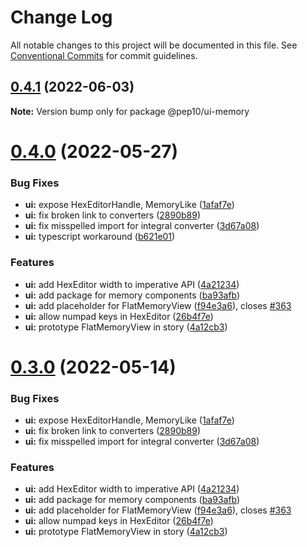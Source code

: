 # Change Log

All notable changes to this project will be documented in this file.
See [Conventional Commits](https://conventionalcommits.org) for commit guidelines.

## [0.4.1](https://gitlab.com/pep10/pepsuite/compare/v0.4.0...v0.4.1) (2022-06-03)

**Note:** Version bump only for package @pep10/ui-memory





# [0.4.0](https://gitlab.com/pep10/pepsuite/compare/v0.2.1...v0.4.0) (2022-05-27)


### Bug Fixes

* **ui:** expose HexEditorHandle, MemoryLike ([1afaf7e](https://gitlab.com/pep10/pepsuite/commit/1afaf7e375792dd176ee2c019d54a6ce0ad2445b))
* **ui:** fix broken link to converters ([2890b89](https://gitlab.com/pep10/pepsuite/commit/2890b89e00301c61190b62f0282727bfd89c549f))
* **ui:** fix misspelled import for integral converter ([3d67a08](https://gitlab.com/pep10/pepsuite/commit/3d67a0892a831d4451a10dcb1b80f2d83a745853))
* **ui:** typescript workaround ([b621e01](https://gitlab.com/pep10/pepsuite/commit/b621e01c8475bb270796c0b877920d803abca1bf))


### Features

* **ui:** add HexEditor width to imperative API ([4a21234](https://gitlab.com/pep10/pepsuite/commit/4a21234398c044953d08cc29ecc76714a2a44065))
* **ui:** add package for memory components ([ba93afb](https://gitlab.com/pep10/pepsuite/commit/ba93afb8ec5f9ae82e6aac49176943386d280fc2))
* **ui:** add placeholder for FlatMemoryView ([f94e3a6](https://gitlab.com/pep10/pepsuite/commit/f94e3a6b5511ab10c8b17a6d098e3f10455ec3af)), closes [#363](https://gitlab.com/pep10/pepsuite/issues/363)
* **ui:** allow numpad keys in HexEditor ([26b4f7e](https://gitlab.com/pep10/pepsuite/commit/26b4f7e3cff9bf36feb9e61cc1bb3d2fefff8f1c))
* **ui:** prototype FlatMemoryView in story ([4a12cb3](https://gitlab.com/pep10/pepsuite/commit/4a12cb3716c9f7635923b1d66e7ce2cfa8cc5c3f))





# [0.3.0](https://gitlab.com/pep10/pepsuite/compare/v0.2.1...v0.3.0) (2022-05-14)


### Bug Fixes

* **ui:** expose HexEditorHandle, MemoryLike ([1afaf7e](https://gitlab.com/pep10/pepsuite/commit/1afaf7e375792dd176ee2c019d54a6ce0ad2445b))
* **ui:** fix broken link to converters ([2890b89](https://gitlab.com/pep10/pepsuite/commit/2890b89e00301c61190b62f0282727bfd89c549f))
* **ui:** fix misspelled import for integral converter ([3d67a08](https://gitlab.com/pep10/pepsuite/commit/3d67a0892a831d4451a10dcb1b80f2d83a745853))


### Features

* **ui:** add HexEditor width to imperative API ([4a21234](https://gitlab.com/pep10/pepsuite/commit/4a21234398c044953d08cc29ecc76714a2a44065))
* **ui:** add package for memory components ([ba93afb](https://gitlab.com/pep10/pepsuite/commit/ba93afb8ec5f9ae82e6aac49176943386d280fc2))
* **ui:** add placeholder for FlatMemoryView ([f94e3a6](https://gitlab.com/pep10/pepsuite/commit/f94e3a6b5511ab10c8b17a6d098e3f10455ec3af)), closes [#363](https://gitlab.com/pep10/pepsuite/issues/363)
* **ui:** allow numpad keys in HexEditor ([26b4f7e](https://gitlab.com/pep10/pepsuite/commit/26b4f7e3cff9bf36feb9e61cc1bb3d2fefff8f1c))
* **ui:** prototype FlatMemoryView in story ([4a12cb3](https://gitlab.com/pep10/pepsuite/commit/4a12cb3716c9f7635923b1d66e7ce2cfa8cc5c3f))
